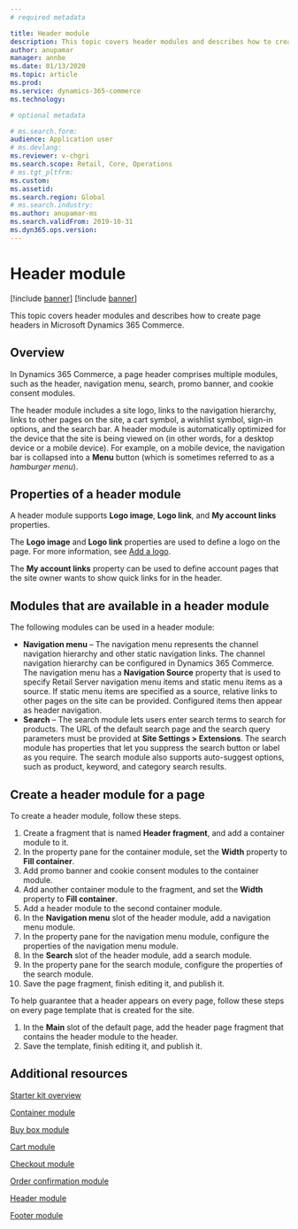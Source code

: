 ```yaml
---
# required metadata

title: Header module
description: This topic covers header modules and describes how to create page headers in Microsoft Dynamics 365 Commerce.
author: anupamar
manager: annbe
ms.date: 01/13/2020
ms.topic: article
ms.prod: 
ms.service: dynamics-365-commerce
ms.technology: 

# optional metadata

# ms.search.form: 
audience: Application user
# ms.devlang: 
ms.reviewer: v-chgri
ms.search.scope: Retail, Core, Operations
# ms.tgt_pltfrm: 
ms.custom: 
ms.assetid: 
ms.search.region: Global
# ms.search.industry: 
ms.author: anupamar-ms
ms.search.validFrom: 2019-10-31
ms.dyn365.ops.version: 
---
```


# Header module

[!include [banner](includes/preview-banner.md)]
[!include [banner](includes/banner.md)]

This topic covers header modules and describes how to create page headers in Microsoft Dynamics 365 Commerce.

## Overview

In Dynamics 365 Commerce, a page header comprises multiple modules, such as the header, navigation menu, search, promo banner, and cookie consent modules. 

The header module includes a site logo, links to the navigation hierarchy, links to other pages on the site, a cart symbol, a wishlist symbol, sign-in options, and the search bar. A header module is automatically optimized for the device that the site is being viewed on (in other words, for a desktop device or a mobile device). For example, on a mobile device, the navigation bar is collapsed into a **Menu** button (which is sometimes referred to as a *hamburger menu*).

## Properties of a header module

A header module supports **Logo image**, **Logo link**, and **My account links** properties. 

The **Logo image** and **Logo link** properties are used to define a logo on the page. For more information, see [Add a logo](add-a-logo.md). 

The **My account links** property can be used to define account pages that the site owner wants to show quick links for in the header.

## Modules that are available in a header module

The following modules can be used in a header module:

- **Navigation menu** – The navigation menu represents the channel navigation hierarchy and other static navigation links. The channel navigation hierarchy can be configured in Dynamics 365 Commerce. The navigation menu has a **Navigation Source** property that is used to specify Retail Server navigation menu items and static menu items as a source. If static menu items are specified as a source, relative links to other pages on the site can be provided. Configured items then appear as header navigation. 
- **Search** – The search module lets users enter search terms to search for products. The URL of the default search page and the search query parameters must be provided at **Site Settings \> Extensions**. The search module has properties that let you suppress the search button or label as you require. The search module also supports auto-suggest options, such as product, keyword, and category search results. 

## Create a header module for a page

To create a header module, follow these steps.

1. Create a fragment that is named **Header fragment**, and add a container module to it.
1. In the property pane for the container module, set the **Width** property to **Fill container**.
1. Add promo banner and cookie consent modules to the container module.
1. Add another container module to the fragment, and set the **Width** property to **Fill container**.
1. Add a header module to the second container module.
1. In the **Navigation menu** slot of the header module, add a navigation menu module. 
1. In the property pane for the navigation menu module, configure the properties of the navigation menu module.
1. In the **Search** slot of the header module, add a search module. 
1. In the property pane for the search module, configure the properties of the search module. 
1. Save the page fragment, finish editing it, and publish it. 

To help guarantee that a header appears on every page, follow these steps on every page template that is created for the site.

1. In the **Main** slot of the default page, add the header page fragment that contains the header module to the header.
1. Save the template, finish editing it, and publish it.

## Additional resources

[Starter kit overview](starter-kit-overview.md)

[Container module](add-container-module.md)

[Buy box module](add-buy-box.md)

[Cart module](add-cart-module.md)

[Checkout module](add-checkout-module.md)

[Order confirmation module](order-confirmation-module.md)

[Header module](author-header-module.md)

[Footer module](author-footer-module.md)
